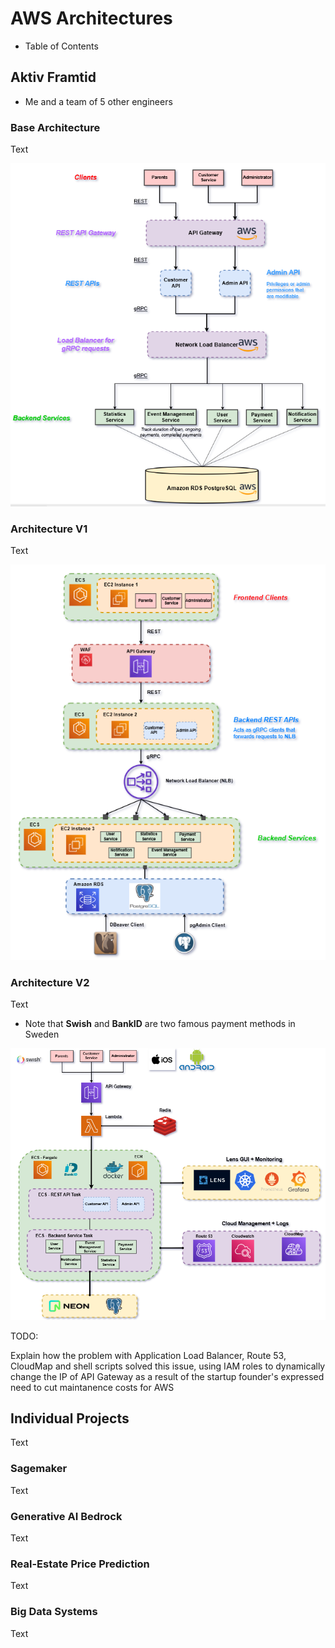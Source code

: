 # AWS Architectures


- Table of Contents




## Aktiv Framtid

- Me and a team of 5 other engineers





### Base Architecture

Text

![aktiv-framtid-base-architecture](readme-material/aws-architectures/1-aktiv-framtid-base-arhcitecture.PNG)


### Architecture V1

Text

![aktiv-framtid-architecture-v1](readme-material/aws-architectures/2-aktiv-framtid-architecture.PNG)



### Architecture V2

Text

- Note that **Swish** and **BankID** are two famous payment methods in Sweden



![aktiv-framtid-architecture-v2](readme-material/aws-architectures/3-aktiv-framtid-architecture.PNG)



TODO:

Explain how the problem with Application Load Balancer, Route 53, CloudMap and shell scripts solved this issue, using IAM roles to dynamically change the IP of API Gateway as a result of the startup founder's expressed need to cut maintanence costs for AWS




## Individual Projects

Text




### Sagemaker

Text



### Generative AI Bedrock

Text


### Real-Estate Price Prediction

Text



### Big Data Systems

Text